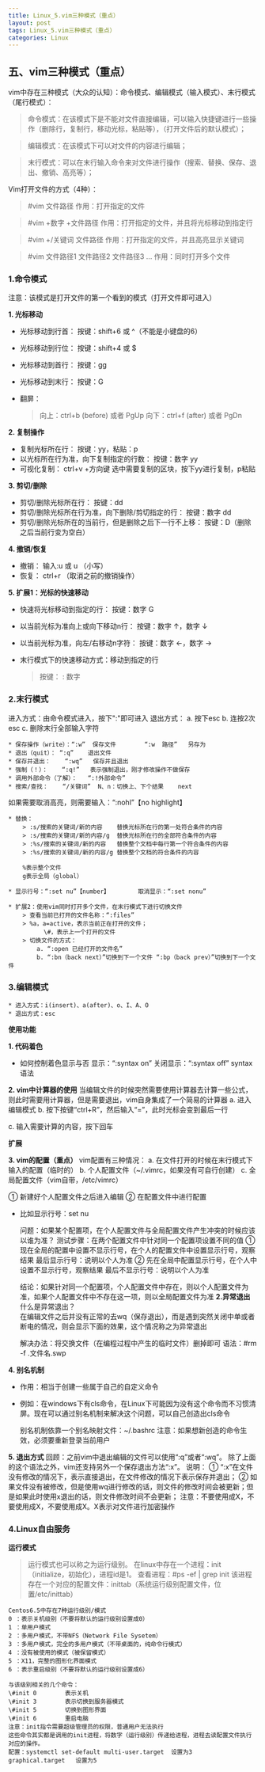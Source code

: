 ```yaml
---
title: Linux_5.vim三种模式（重点）
layout: post
tags: Linux_5.vim三种模式（重点）
categories: Linux
---
```

## 五、vim三种模式（重点）

vim中存在三种模式（大众的认知）：命令模式、编辑模式（输入模式）、末行模式（尾行模式）：

> 命令模式：在该模式下是不能对文件直接编辑，可以输入快捷键进行一些操作（删除行，复制行，移动光标，粘贴等），（打开文件后的默认模式）；

> 编辑模式：在该模式下可以对文件的内容进行编辑；

> 末行模式：可以在末行输入命令来对文件进行操作（搜索、替换、保存、退出、撤销、高亮等）；

Vim打开文件的方式（4种）：

> \#vim 文件路径	作用：打开指定的文件

> \#vim  +数字  +文件路径	作用：打开指定的文件，并且将光标移动到指定行

> \#vim  +/关键词  文件路径	作用：打开指定的文件，并且高亮显示关键词

> \#vim  文件路径1  文件路径2  文件路径3  ... 	作用：同时打开多个文件

### 1.命令模式

注意：该模式是打开文件的第一个看到的模式（打开文件即可进入）

**1. 光标移动**

- 光标移动到行首：	按键：shift+6 或 ^（不能是小键盘的6）

- 光标移动到行位：	按键：shift+4 或 $

- 光标移动到首行：	按键：gg

- 光标移动到末行：	按键：G

- 翻屏：

  > 向上：ctrl+b (before)  或者  PgUp
  > 向下：ctrl+f  (after)  或者  PgDn

**2. 复制操作**

- 复制光标所在行：	按键：yy，粘贴：p
- 以光标所在行为准，向下复制指定的行数：	按键：数字  yy
- 可视化复制：	ctrl+v  +方向键   选中需要复制的区块，按下yy进行复制，p粘贴

**3. 剪切/删除**

- 剪切/删除光标所在行：	按键：dd
- 剪切/删除光标所在行为准，向下删除/剪切指定的行：	按键：数字  dd
- 剪切/删除光标所在的当前行，但是删除之后下一行不上移：	按键：D（删除之后当前行变为空白）

**4. 撤销/恢复**

- 撤销：	输入:u  或  u	（小写）
- 恢复：	ctrl+r	（取消之前的撤销操作）

**5. 扩展1：光标的快速移动**

- 快速将光标移动到指定的行：	按键：数字  G

- 以当前光标为准向上或向下移动n行：	按键：数字  ↑，数字  ↓

- 以当前光标为准，向左/右移动n字符：	按键：数字  ←，数字  →

- 末行模式下的快速移动方式：移动到指定的行

  > 按键：   : 数字

### 2.末行模式

进入方式：由命令模式进入，按下":"即可进入
退出方式：
	a. 按下esc
	b. 连按2次esc
	c. 删除末行全部输入字符
	
```
* 保存操作（write）：“:w”	保存文件		“:w  路径”   另存为
* 退出（quit）：	“:q”	退出文件
* 保存并退出：	“:wq”	保存并且退出
* 强制（！）：	“:q!”	表示强制退出，刚才修改操作不做保存
* 调用外部命令（了解）：	“:!外部命令”	
* 搜索/查找：	“/关键词”	N、n：切换上、下个结果	next
```

如果需要取消高亮，则需要输入：“:nohl”【no highlight】
	
```
* 替换：
	> :s/搜索的关键词/新的内容	替换光标所在行的第一处符合条件的内容
	> :s/搜索的关键词/新的内容/g	替换光标所在行的全部符合条件的内容
	> :%s/搜索的关键词/新的内容	替换整个文档中每行第一个符合条件的内容
	> :%s/搜索的关键词/新的内容/g	替换整个文档的符合条件的内容
	
	%表示整个文件
	g表示全局（global）

* 显示行号：“:set nu”【number】		取消显示：“:set nonu”

* 扩展2：使用vim同时打开多个文件，在末行模式下进行切换文件
	> 查看当前已打开的文件名称：“:files”
	> %a，a=active，表示当前正在打开的文件；
	      \#，表示上一个打开的文件
	> 切换文件的方式：
		a. “:open 已经打开的文件名”
		b. “:bn（back next）”切换到下一个文件	“:bp（back prev）”切换到下一个文件
```

### 3.编辑模式

```
* 进入方式：i(insert)、a(after)、o、I、A、O
* 退出方式：esc
```

**使用功能**

**1. 代码着色**

- 如何控制着色显示与否
  显示：“:syntax on”
  关闭显示：“:syntax off”	syntax语法

**2. vim中计算器的使用**
   当编辑文件的时候突然需要使用计算器去计算一些公式，则此时需要用计算器，但是需要退出，vim自身集成了一个简易的计算器
     a. 进入编辑模式
     b. 按下按键“ctrl+R”，然后输入“=”，此时光标会变到最后一行

  c. 输入需要计算的内容，按下回车

  **扩展**

**3. vim的配置（重点）**
   vim配置有三种情况：
     a. 在文件打开的时候在末行模式下输入的配置（临时的）
     b. 个人配置文件（~/.vimrc，如果没有可自行创建）
     c. 全局配置文件（vim自带，/etc/vimrc）

  ① 新建好个人配置文件之后进入编辑
  ② 在配置文件中进行配置

- 比如显示行号：set nu

  问题：如果某个配置项，在个人配置文件与全局配置文件产生冲突的时候应该以谁为准？
  测试步骤：在两个配置文件中针对同一个配置项设置不同的值
  	① 现在全局的配置中设置不显示行号，在个人的配置文件中设置显示行号，观察结果
  	最后显示行号：说明以个人为准
  	② 先在全局中配置显示行号，在个人中设置不显示行号，观察结果
  	最后不显示行号：说明以个人为准

  	结论：如果针对同一个配置项，个人配置文件中存在，则以个人配置文件为准，如果个人配置文件中不存在这一项，则以全局配置文件为准
  **2.异常退出**
     什么是异常退出？	 
     在编辑文件之后并没有正常的去wq（保存退出），而是遇到突然关闭中单或者断电的情况，则会显示下面的效果，这个情况称之为异常退出

  解决办法：将交换文件（在编程过程中产生的临时文件）删掉即可
  语法：\#rm  -f  .文件名.swp

**4. 别名机制**

- 作用：相当于创建一些属于自己的自定义命令
- 例如：在windows下有cls命令，在Linux下可能因为没有这个命令而不习惯清屏。现在可以通过别名机制来解决这个问题，可以自己创造出cls命令

  别名机制依靠一个别名映射文件：~/.bashrc
  注意：如果想新创造的命令生效，必须要重新登录当前用户

**5. 退出方式**
   回顾：之前vim中退出编辑的文件可以使用“:q”或者“:wq”。
     除了上面的这个语法之外，vim还支持另外一个保存退出方法“:x”。
     说明：
     	① “:x”在文件没有修改的情况下，表示直接退出，在文件修改的情况下表示保存并退出；
     	② 如果文件没有被修改，但是使用wq进行修改的话，则文件的修改时间会被更新；但是如果此时使用x退出的话，则文件修改时间不会更新；
     注意：不要使用成X，不要使用成X，不要使用成X。X表示对文件进行加密操作

### 4.Linux自由服务

**运行模式**

> 运行模式也可以称之为运行级别。
> 在linux中存在一个进程：init（initialize，初始化），进程id是1。
> 查看进程：#ps  -ef | grep init	
> 该进程存在一个对应的配置文件：inittab（系统运行级别配置文件，位置/etc/inittab）

```
Centos6.5中存在7种运行级别/模式
0 ：表示关机级别（不要将默认的运行级别设置成0）
1 ：单用户模式
2 ：多用户模式，不带NFS（Network File Sysetem）
3 ：多用户模式，完全的多用户模式（不带桌面的，纯命令行模式）
4 ：没有被使用的模式（被保留模式）
5 ：X11，完整的图形化界面模式
6 ：表示重启级别（不要将默认的运行级别设置成6）

与该级别相关的几个命令：
\#init 0 		表示关机
\#init 3		表示切换到服务器模式
\#init 5		切换到图形界面
\#init 6		重启电脑
注意：init指令需要超级管理员的权限，普通用户无法执行
这些命令其实都是调用的init进程，将数字（运行级别）传递给进程，进程去读配置文件执行对应的操作。
配置：systemctl set-default multi-user.target  设置为3        graphical.target   设置为5
```